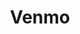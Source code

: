 ---
title: "Venmo"
logo: "venmo_logo.png"
QRCode: "venmo_qr.png"
profileURL: "https://www.venmo.com/u/NathanVaughn"

weight: 3
---